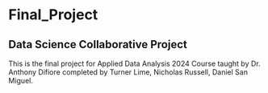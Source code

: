 # Final_Project
## Data Science Collaborative Project
This is the final project for Applied Data Analysis 2024 Course taught by Dr. Anthony Difiore completed by Turner Lime, Nicholas Russell, Daniel San Miguel.
